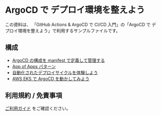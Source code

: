 # ArgoCD で デプロイ環境を整えよう
この資料は、 「GitHub Actions & ArgoCD で CI/CD 入門」の「ArgoCD で デプロイ環境を整えよう」で利用するサンプルファイルです。

## 構成
- [ArgoCD の構成を manifest で定義して管理する](./03_declarative-apps)
- [App of Apps パターン](./04_app-of-apps)
- [自動化されたデプロイサイクルを体験しよう](./05_autosync-local)
- [AWS EKS で ArgoCD を動かしてみよう](./06_eks)

## 利用規約 / 免責事項
[ご利用ガイド](https://docs.devopsstarterpack.com/docs/intro/guide/) をご確認ください。

